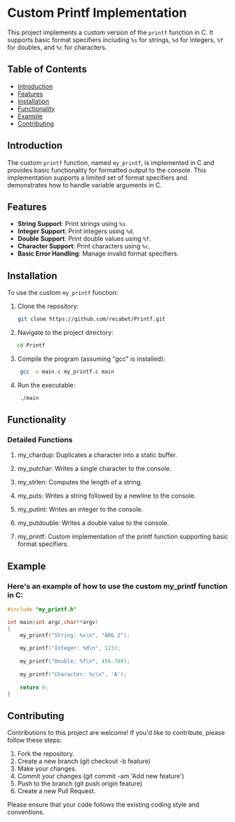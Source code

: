 # Custom Printf Implementation

This project implements a custom version of the `printf` function in C. It supports basic format specifiers including `%s` for strings, `%d` for integers, `%f` for doubles, and `%c` for characters.

## Table of Contents

- [Introduction](#introduction)
- [Features](#features)
- [Installation](#installation)
- [Functionality](#functionality)
- [Example](#example)
- [Contributing](#contributing)


## Introduction

The custom `printf` function, named `my_printf`, is implemented in C and provides basic functionality for formatted output to the console. This implementation supports a limited set of format specifiers and demonstrates how to handle variable arguments in C.

## Features

- **String Support**: Print strings using `%s`.
- **Integer Support**: Print integers using `%d`.
- **Double Support**: Print double values using `%f`.
- **Character Support**: Print characters using `%c`.
- **Basic Error Handling**: Manage invalid format specifiers.

## Installation

To use the custom `my_printf` function:

1. Clone the repository:
   ```sh
   git clone https://github.com/recabet/Printf.git 
   ```

2. Navigate to the project directory:
```sh
   cd Printf
```
3. Compile the program (assuming "gcc" is installed):
```sh 
    gcc -o main.c my_printf.c main
```
4. Run the executable:
```sh 
    ./main
```
## Functionality

### Detailed Functions
1. my_chardup: Duplicates a character into a static buffer.

2. my_putchar: Writes a single character to the console.

3. my_strlen: Computes the length of a string.

4. my_puts: Writes a string followed by a newline to the console.

5. my_putint: Writes an integer to the console.

6. my_putdouble: Writes a double value to the console.

7. my_printf: Custom implementation of the printf function supporting basic format specifiers.

## Example

### Here's an example of how to use the custom my_printf function in C:

```c
#include "my_printf.h"

int main(int argc,char**argv)
{
    my_printf("String: %s\n", "ARG 2");
	
    my_printf("Integer: %d\n", 123);
	
    my_printf("Double: %f\n", 456.789);
	
    my_printf("Character: %c\n", 'A');
	
    return 0;
}


```

## Contributing

Contributions to this project are welcome! If you'd like to contribute, please follow these steps:

1. Fork the repository.
2. Create a new branch (git checkout -b feature)
4. Make your changes.
5. Commit your changes (git commit -am 'Add new feature')
6. Push to the branch (git push origin feature)
7. Create a new Pull Request.

Please ensure that your code follows the existing coding style and conventions.